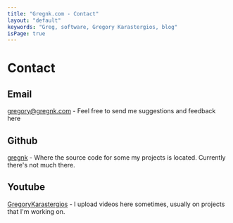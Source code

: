 ```yaml
---
title: "Gregnk.com - Contact"
layout: "default"
keywords: "Greg, software, Gregory Karastergios, blog"
isPage: true
---
```

# Contact
## Email
[gregory@gregnk.com](mailto:gregory@gregnk.com) - Feel free to send me suggestions and feedback here

## Github
[gregnk](http://github.com/gregnk) - Where the source code for some my projects is located. Currently there's not much there.

## Youtube
[GregoryKarastergios](http://youtube.com/GregoryKarastergios) - I upload videos here sometimes, usually on projects that I'm working on.